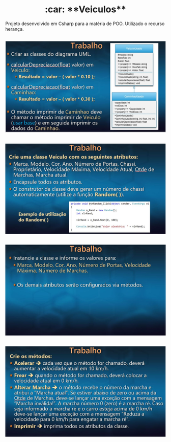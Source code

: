 <h1 align="center">
:car: **Veiculos**
</h1>

Projeto desenvolvido em Csharp para a matéria de POO. Utilizado o recurso herança.

<h2 align="center">
<img alt="layout" src= "https://github.com/angelresende/p2Veiculos/blob/master/Exercicio1.JPG" width="600px">
</h2>
<h2 align="center">
<img alt="layout" src= "https://github.com/angelresende/p2Veiculos/blob/master/Exercicio2-pt1.JPG" width="600px">
</h2>
<h2 align="center">
<img alt="layout" src= "https://github.com/angelresende/p2Veiculos/blob/master/Exercicio2-pt2.JPG" width="600px">
</h2>
<h2 align="center">
<img alt="layout" src= "https://github.com/angelresende/p2Veiculos/blob/master/Exercicio2-pt3.JPG" width="600px">
</h2>
